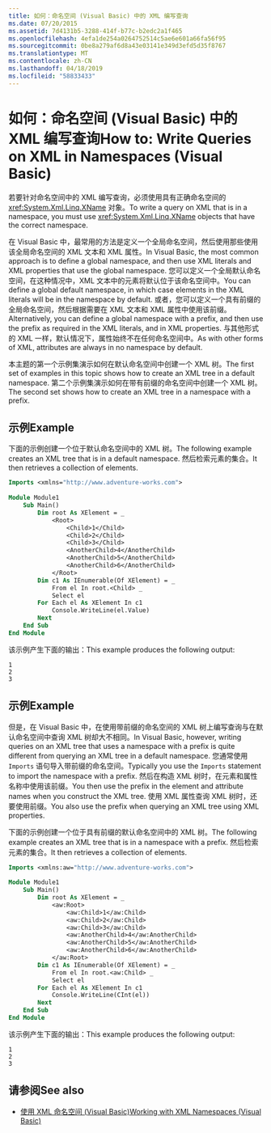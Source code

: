 ```yaml
---
title: 如何：命名空间 (Visual Basic) 中的 XML 编写查询
ms.date: 07/20/2015
ms.assetid: 7d4131b5-3288-414f-b77c-b2edc2a1f465
ms.openlocfilehash: 4efa1de254a0264752514c5ae6e601a66fa56f95
ms.sourcegitcommit: 0be8a279af6d8a43e03141e349d3efd5d35f8767
ms.translationtype: MT
ms.contentlocale: zh-CN
ms.lasthandoff: 04/18/2019
ms.locfileid: "58833433"
---
```

# <a name="how-to-write-queries-on-xml-in-namespaces-visual-basic"></a><span data-ttu-id="f110b-102">如何：命名空间 (Visual Basic) 中的 XML 编写查询</span><span class="sxs-lookup"><span data-stu-id="f110b-102">How to: Write Queries on XML in Namespaces (Visual Basic)</span></span>
<span data-ttu-id="f110b-103">若要针对命名空间中的 XML 编写查询，必须使用具有正确命名空间的 <xref:System.Xml.Linq.XName> 对象。</span><span class="sxs-lookup"><span data-stu-id="f110b-103">To write a query on XML that is in a namespace, you must use <xref:System.Xml.Linq.XName> objects that have the correct namespace.</span></span>  
  
 <span data-ttu-id="f110b-104">在 Visual Basic 中，最常用的方法是定义一个全局命名空间，然后使用那些使用该全局命名空间的 XML 文本和 XML 属性。</span><span class="sxs-lookup"><span data-stu-id="f110b-104">In Visual Basic, the most common approach is to define a global namespace, and then use XML literals and XML properties that use the global namespace.</span></span> <span data-ttu-id="f110b-105">您可以定义一个全局默认命名空间，在这种情况中，XML 文本中的元素将默认位于该命名空间中。</span><span class="sxs-lookup"><span data-stu-id="f110b-105">You can define a global default namespace, in which case elements in the XML literals will be in the namespace by default.</span></span> <span data-ttu-id="f110b-106">或者，您可以定义一个具有前缀的全局命名空间，然后根据需要在 XML 文本和 XML 属性中使用该前缀。</span><span class="sxs-lookup"><span data-stu-id="f110b-106">Alternatively, you can define a global namespace with a prefix, and then use the prefix as required in the XML literals, and in XML properties.</span></span> <span data-ttu-id="f110b-107">与其他形式的 XML 一样，默认情况下，属性始终不在任何命名空间中。</span><span class="sxs-lookup"><span data-stu-id="f110b-107">As with other forms of XML, attributes are always in no namespace by default.</span></span>  
  
 <span data-ttu-id="f110b-108">本主题的第一个示例集演示如何在默认命名空间中创建一个 XML 树。</span><span class="sxs-lookup"><span data-stu-id="f110b-108">The first set of examples in this topic shows how to create an XML tree in a default namespace.</span></span> <span data-ttu-id="f110b-109">第二个示例集演示如何在带有前缀的命名空间中创建一个 XML 树。</span><span class="sxs-lookup"><span data-stu-id="f110b-109">The second set shows how to create an XML tree in a namespace with a prefix.</span></span>  
  
## <a name="example"></a><span data-ttu-id="f110b-110">示例</span><span class="sxs-lookup"><span data-stu-id="f110b-110">Example</span></span>  
 <span data-ttu-id="f110b-111">下面的示例创建一个位于默认命名空间中的 XML 树。</span><span class="sxs-lookup"><span data-stu-id="f110b-111">The following example creates an XML tree that is in a default namespace.</span></span> <span data-ttu-id="f110b-112">然后检索元素的集合。</span><span class="sxs-lookup"><span data-stu-id="f110b-112">It then retrieves a collection of elements.</span></span>  
  
```vb  
Imports <xmlns="http://www.adventure-works.com">  
  
Module Module1  
    Sub Main()  
        Dim root As XElement = _  
            <Root>  
                <Child>1</Child>  
                <Child>2</Child>  
                <Child>3</Child>  
                <AnotherChild>4</AnotherChild>  
                <AnotherChild>5</AnotherChild>  
                <AnotherChild>6</AnotherChild>  
            </Root>  
        Dim c1 As IEnumerable(Of XElement) = _  
            From el In root.<Child> _  
            Select el  
        For Each el As XElement In c1  
            Console.WriteLine(el.Value)  
        Next  
    End Sub  
End Module  
```  
  
 <span data-ttu-id="f110b-113">该示例产生下面的输出：</span><span class="sxs-lookup"><span data-stu-id="f110b-113">This example produces the following output:</span></span>  
  
```  
1  
2  
3  
```  
  
## <a name="example"></a><span data-ttu-id="f110b-114">示例</span><span class="sxs-lookup"><span data-stu-id="f110b-114">Example</span></span>  
 <span data-ttu-id="f110b-115">但是，在 Visual Basic 中，在使用带前缀的命名空间的 XML 树上编写查询与在默认命名空间中查询 XML 树却大不相同。</span><span class="sxs-lookup"><span data-stu-id="f110b-115">In Visual Basic, however, writing queries on an XML tree that uses a namespace with a prefix is quite different from querying an XML tree in a default namespace.</span></span> <span data-ttu-id="f110b-116">您通常使用 `Imports` 语句导入带前缀的命名空间。</span><span class="sxs-lookup"><span data-stu-id="f110b-116">Typically you use the `Imports` statement to import the namespace with a prefix.</span></span> <span data-ttu-id="f110b-117">然后在构造 XML 树时，在元素和属性名称中使用该前缀。</span><span class="sxs-lookup"><span data-stu-id="f110b-117">You then use the prefix in the element and attribute names when you construct the XML tree.</span></span> <span data-ttu-id="f110b-118">使用 XML 属性查询 XML 树时，还要使用前缀。</span><span class="sxs-lookup"><span data-stu-id="f110b-118">You also use the prefix when querying an XML tree using XML properties.</span></span>  
  
 <span data-ttu-id="f110b-119">下面的示例创建一个位于具有前缀的默认命名空间中的 XML 树。</span><span class="sxs-lookup"><span data-stu-id="f110b-119">The following example creates an XML tree that is in a namespace with a prefix.</span></span> <span data-ttu-id="f110b-120">然后检索元素的集合。</span><span class="sxs-lookup"><span data-stu-id="f110b-120">It then retrieves a collection of elements.</span></span>  
  
```vb  
Imports <xmlns:aw="http://www.adventure-works.com">  
  
Module Module1  
    Sub Main()  
        Dim root As XElement = _  
            <aw:Root>  
                <aw:Child>1</aw:Child>  
                <aw:Child>2</aw:Child>  
                <aw:Child>3</aw:Child>  
                <aw:AnotherChild>4</aw:AnotherChild>  
                <aw:AnotherChild>5</aw:AnotherChild>  
                <aw:AnotherChild>6</aw:AnotherChild>  
            </aw:Root>  
        Dim c1 As IEnumerable(Of XElement) = _  
            From el In root.<aw:Child> _  
            Select el  
        For Each el As XElement In c1  
            Console.WriteLine(CInt(el))  
        Next  
    End Sub  
End Module  
```  
  
 <span data-ttu-id="f110b-121">该示例产生下面的输出：</span><span class="sxs-lookup"><span data-stu-id="f110b-121">This example produces the following output:</span></span>  
  
```  
1  
2  
3  
```  
  
## <a name="see-also"></a><span data-ttu-id="f110b-122">请参阅</span><span class="sxs-lookup"><span data-stu-id="f110b-122">See also</span></span>

- [<span data-ttu-id="f110b-123">使用 XML 命名空间 (Visual Basic)</span><span class="sxs-lookup"><span data-stu-id="f110b-123">Working with XML Namespaces (Visual Basic)</span></span>](../../../../visual-basic/programming-guide/concepts/linq/working-with-xml-namespaces.md)
